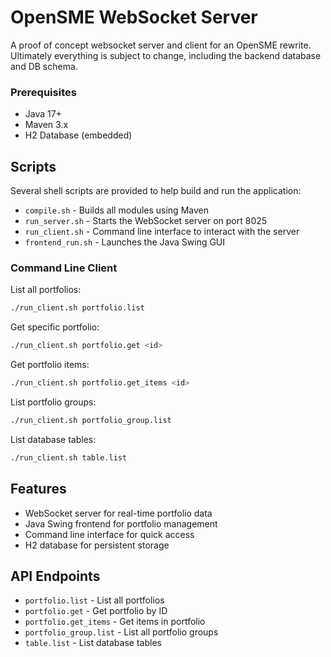 # OpenSME WebSocket Server

A proof of concept websocket server and client for an OpenSME rewrite.
Ultimately everything is subject to change, including the backend database and DB schema.

### Prerequisites
- Java 17+
- Maven 3.x
- H2 Database (embedded)

## Scripts
Several shell scripts are provided to help build and run the application:

- `compile.sh` - Builds all modules using Maven
- `run_server.sh` - Starts the WebSocket server on port 8025
- `run_client.sh` - Command line interface to interact with the server
- `frontend_run.sh` - Launches the Java Swing GUI

### Command Line Client
List all portfolios:
```bash
./run_client.sh portfolio.list
```

Get specific portfolio:
```bash
./run_client.sh portfolio.get <id>
```

Get portfolio items:
```bash
./run_client.sh portfolio.get_items <id>
```

List portfolio groups:
```bash
./run_client.sh portfolio_group.list
```

List database tables:
```bash
./run_client.sh table.list
```

## Features
- WebSocket server for real-time portfolio data
- Java Swing frontend for portfolio management
- Command line interface for quick access
- H2 database for persistent storage

## API Endpoints
- `portfolio.list` - List all portfolios
- `portfolio.get` - Get portfolio by ID
- `portfolio.get_items` - Get items in portfolio
- `portfolio_group.list` - List all portfolio groups
- `table.list` - List database tables
